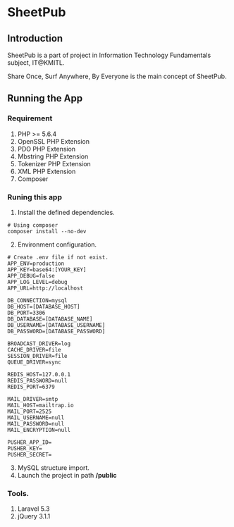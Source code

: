 # SheetPub

## Introduction

SheetPub is a part of project in Information Technology Fundamentals subject, IT@KMITL.

Share Once, Surf Anywhere, By Everyone is the main concept of SheetPub.

## Running the App

### Requirement
1. PHP >= 5.6.4
2. OpenSSL PHP Extension
3. PDO PHP Extension
4. Mbstring PHP Extension
5. Tokenizer PHP Extension
6. XML PHP Extension
7. Composer

### Runing this app
1. Install the defined dependencies.
```
# Using composer
composer install --no-dev
```

2. Environment configuration.
```
# Create .env file if not exist.
APP_ENV=production
APP_KEY=base64:[YOUR_KEY]
APP_DEBUG=false
APP_LOG_LEVEL=debug
APP_URL=http://localhost

DB_CONNECTION=mysql
DB_HOST=[DATABASE_HOST]
DB_PORT=3306
DB_DATABASE=[DATABASE_NAME]
DB_USERNAME=[DATABASE_USERNAME]
DB_PASSWORD=[DATABASE_PASSWORD]

BROADCAST_DRIVER=log
CACHE_DRIVER=file
SESSION_DRIVER=file
QUEUE_DRIVER=sync

REDIS_HOST=127.0.0.1
REDIS_PASSWORD=null
REDIS_PORT=6379

MAIL_DRIVER=smtp
MAIL_HOST=mailtrap.io
MAIL_PORT=2525
MAIL_USERNAME=null
MAIL_PASSWORD=null
MAIL_ENCRYPTION=null

PUSHER_APP_ID=
PUSHER_KEY=
PUSHER_SECRET=
```

3. MySQL structure import.
4. Launch the project in path **/public**

### Tools.

1. Laravel 5.3
2. jQuery 3.1.1
